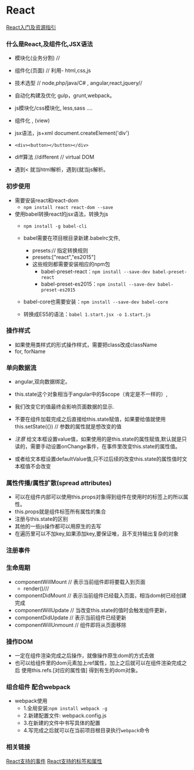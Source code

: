 # React

[React入门及资源指引](https://segmentfault.com/a/1190000006495917?utm_source=tuicool&utm_medium=referral)

### 什么是React,及组件化,JSX语法
  - 模块化(业务分割) //
  - 组件化(页面)  // 利用- html,css,js
  - 技术选型 // node,php/java/C# , angular,react,jquery//
  - 自动化构建及优化 gulp，grunt,webpack。
  - js模块化/css模块化,  less,sass ....
  - 组件化 , (view)
  - jsx语法，js+xml    document.createElement('div')
  - `<div><button></button></div>`
  - diff算法 //different   // virtual DOM

  - 遇到< 就当html解析，遇到{就当js解析。


### 初步使用
  - 需要安装react和react-dom
    + `npm install react react-dom --save`
  - 使用babel转换react的jsx语法，转换为js
    + `npm install -g babel-cli`
    + babel需要在项目根目录新建.babelrc文件,
      + presets:// 指定转换规则
       * presets:["react","es2015"]
      + 这些规则都需要安装相应的npm包
        - babel-preset-react：`npm install --save-dev babel-preset-react`
        - babel-preset-es2015：`npm install --save-dev babel-preset-es2015`
    + babel-core也需要安装：`npm install --save-dev babel-core`

    + 转换成ES5的语法：`babel 1.start.jsx -o 1.start.js`  
    

### 操作样式
  - 如果使用类样式的形式操作样式，需要把class改成className
  - for, forName

### 单向数据流
  - angular,双向数据绑定。
  - this.state这个对象相当于angular中的$scope（肯定是不一样的）,
  - 我们改变它的值最终会影响页面数据的显示.
  - 不要在组件加载完成之后直接给this.state赋值，如果要给值就使用this.setState({}) // 参数的属性就是想改变的值

  - *注意* 给文本框设置value值，如果使用的是this.state的属性赋值,默认就是只读的，需要手动设置onChange事件，在事件里改变this.state的属性值。
- 或者给文本框设置defaultValue值,只不过后续的改变this.state的属性值时文本框值不会改变


### 属性传播/属性扩散(spread attributes)
  - 可以在组件内部可以使用this.props对象得到组件在使用时的标签上的所以属性。
  - this.props就是组件标签所有属性的集合
  - 注册与this.state的区别
  - 其他的一些js操作都可以用原生的去写
  - 在遍历里可以不加key,如果添加key,要保证唯，且不支持输出复杂的对象


### 注册事件
 
### 生命周期
  - componentWillMount  // 表示当前组件即将要载入到页面
    - render()///
  - componentDidMount // 表示当前组件已经载入页面，相当dom树已经创建完成
  - componentWillUpdate // 当改变this.state的值时会触发组件更新，
  - componentDidUpdate // 表示当前组件已经更新
  - componentWillUnmount // 组件即将从页面移除


### 操作DOM
  - 一定在组件渲染完成之后操作，就像操作原生dom的方式去做
  - 也可以给组件里的dom元素加上ref属性，加上之后就可以在组件渲染完成之后 使用this.refs.[对应的属性值] 得到有生的dom对象。


### 组合组件 配合webpack
  - webpack使用
    + 1.全局安装:`npm install webpack -g`
    + 2.新建配置文件: webpack.config.js
    + 3.在新建的文件中书写具体的配置
    + 4.写完成之后就可以在当前项目根目录执行`webpack`命令

### 相关链接
  [React支持的事件](http://reactjs.cn/react/docs/events.html)
  [React支持的标签和属性](http://reactjs.cn/react/docs/tags-and-attributes.html)
